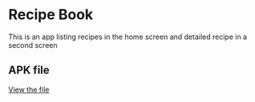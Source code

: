 # Recipe Book

This is an app listing recipes in the home screen and detailed recipe in a second screen

## APK file

[View the file](app-release.apk)